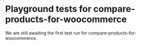 # Playground tests for compare-products-for-woocommerce
We are still awaiting the first test run for compare-products-for-woocommerce.
